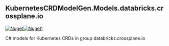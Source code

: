 ## KubernetesCRDModelGen.Models.databricks.crossplane.io
[![Nuget](https://img.shields.io/nuget/vpre/KubernetesCRDModelGen.Models.databricks.crossplane.io.svg?style=flat-square)](https://www.nuget.org/packages/KubernetesCRDModelGen.Models.databricks.crossplane.io)[![Nuget)](https://img.shields.io/nuget/dt/KubernetesCRDModelGen.Models.databricks.crossplane.io.svg?style=flat-square)](https://www.nuget.org/packages/KubernetesCRDModelGen.Models.databricks.crossplane.io)

C# models for Kubernetes CRDs in group databricks.crossplane.io
